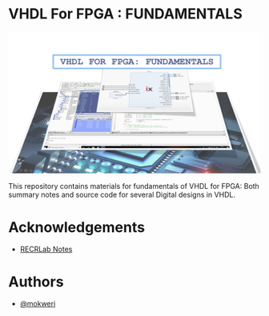 
# VHDL For FPGA : FUNDAMENTALS

![Poster](https://github.com/mokweri/VHDL_FPGA_Fundamentals/blob/main/Images/vhdl_fpga_poster.PNG)

This repository contains materials for fundamentals of VHDL for FPGA: Both summary notes and source code for several Digital designs in VHDL. 



# Acknowledgements

 - [RECRLab Notes](https://www.secs.oakland.edu/~llamocca/VHDLforFPGAs.html)


# Authors

- [@mokweri](https://www.github.com/mokweri)

